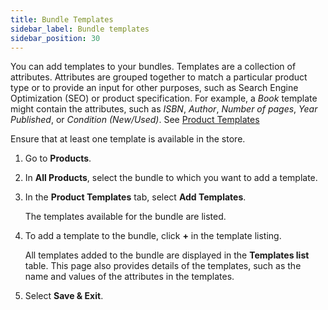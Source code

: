```yaml
---
title: Bundle Templates
sidebar_label: Bundle templates
sidebar_position: 30
---
```


You can add templates to your bundles. Templates are a collection of attributes. Attributes are grouped together to match a particular product type or to provide an input for other purposes, such as Search Engine Optimization (SEO) or product specification. For example, a _Book_ template might contain the attributes, such as _ISBN_, _Author_, _Number of pages_, _Year Published_, or _Condition (New/Used)_. See [Product Templates](/docs/commerce-manager/product-experience-manager/extending-products/templates)

Ensure that at least one template is available in the store.

1. Go to **Products**. 
1. In **All Products**, select the bundle to which you want to add a template.
1. In the **Product Templates** tab, select **Add Templates**.

    The templates available for the bundle are listed.

1. To add a template to the bundle, click **+** in the template listing.

    All templates added to the bundle are displayed in the **Templates list** table. This page also provides details of the templates, such as the name and values of the attributes in the templates.

1. Select **Save & Exit**.
